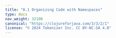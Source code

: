 ```yaml
---
title: "8.1 Organizing Code with Namespaces"
type: docs
nav_weight: 32100
canonical: "https://clojureforjava.com/3/3/2/1"
license: "© 2024 Tokenizer Inc. CC BY-NC-SA 4.0"
---
```

